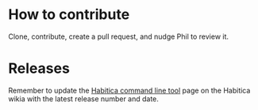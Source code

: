 # How to contribute

Clone, contribute, create a pull request, and nudge Phil to review it.

# Releases

Remember to update the [Habitica command line tool](http://habitica.wikia.com/wiki/Habitica_Command_Line_Tool) page on the Habitica wikia with the latest release number and date.
